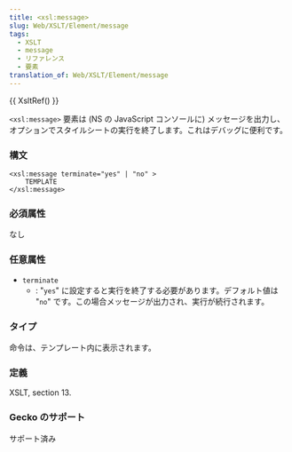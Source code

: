```yaml
---
title: <xsl:message>
slug: Web/XSLT/Element/message
tags:
  - XSLT
  - message
  - リファレンス
  - 要素
translation_of: Web/XSLT/Element/message
---
```

{{ XsltRef() }}

`<xsl:message>` 要素は (NS の JavaScript コンソールに) メッセージを出力し、オプションでスタイルシートの実行を終了します。これはデバッグに便利です。

### 構文

    <xsl:message terminate="yes" | "no" >
    	TEMPLATE
    </xsl:message>

### 必須属性

なし

### 任意属性

- `terminate`
  - : "`yes`" に設定すると実行を終了する必要があります。デフォルト値は "`no`" です。この場合メッセージが出力され、実行が続行されます。

### タイプ

命令は、テンプレート内に表示されます。

### 定義

XSLT, section 13.

### Gecko のサポート

サポート済み
